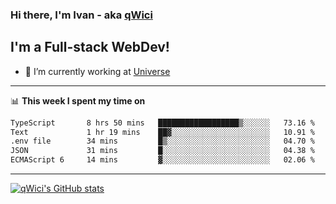 ### Hi there, I'm Ivan - aka [qWici][website]

## I'm a Full-stack WebDev!
- 🔭 I’m currently working at [Universe][universe]

---

📊 **This week I spent my time on**
<!--START_SECTION:waka-->

```txt
TypeScript       8 hrs 50 mins   ██████████████████▒░░░░░░   73.16 %
Text             1 hr 19 mins    ██▓░░░░░░░░░░░░░░░░░░░░░░   10.91 %
.env file        34 mins         █▒░░░░░░░░░░░░░░░░░░░░░░░   04.70 %
JSON             31 mins         █░░░░░░░░░░░░░░░░░░░░░░░░   04.38 %
ECMAScript 6     14 mins         ▓░░░░░░░░░░░░░░░░░░░░░░░░   02.06 %
```

<!--END_SECTION:waka-->

---

[![qWici's GitHub stats](https://github-readme-stats.vercel.app/api?username=qWici)](https://github.com/qWici/github-readme-stats)

[website]: https://devkucher.com
[twitter]: https://twitter.com/KucherDev
[linkedin]: https://www.linkedin.com/in/ivankucher
[universe]: https://universeapps.limited
